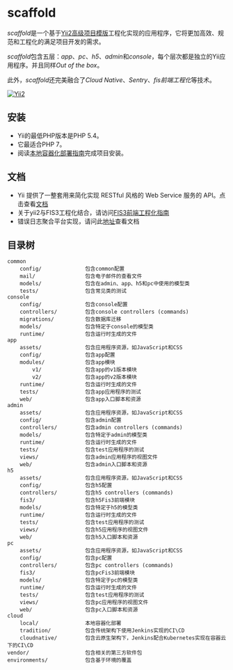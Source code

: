 # scaffold

*scaffold*是一个基于[Yii2高级项目模版](https://github.com/yiisoft/yii2-app-advanced)工程化实现的应用程序，它将更加高效、规范和工程化的满足项目开发的需求。

*scaffold*包含五层：*app*、*pc*、*h5*、*admin*和*console*，每个层次都是独立的Yii应用程序。并且同样*Out of the box*。

此外，*scaffold*还完美融合了*Cloud Native*、*Sentry*、*fis前端工程化*等技术。

[![Yii2](https://img.shields.io/badge/Powered_by-Yii_Framework-green.svg?style=flat)](http://www.yiiframework.com/)

## 安装
- Yii的最低PHP版本是PHP 5.4。
- 它最适合PHP 7。
- 阅读[本地容器化部署指南](https://github.com/yiiplus/scaffold/blob/master/docs/LOCALINSTALLWITHDOCKERGUIDE.md)完成项目安装。

## 文档
- Yii 提供了一整套用来简化实现 RESTful 风格的 Web Service 服务的 API。点击查看[文档](https://github.com/yiiplus/scaffold/blob/master/docs/RESTFULAPI.md)
- 关于yii2与FIS3工程化结合，请访问[FIS3前端工程化指南](https://github.com/yiiplus/scaffold/blob/master/docs/FIS3前端工程化指南.md)
- 错误日志聚合平台实现，请问此[地址](https://github.com/yiiplus/scaffold/blob/master/docs/错误日志聚合平台.md)查看文档

## 目录树
```$xslt
common
    config/              包含common配置
    mail/                包含电子邮件的查看文件
    models/              包含在admin、app、h5和pc中使用的模型类
    tests/               包含常见类的测试   
console
    config/              包含console配置
    controllers/         包含console controllers (commands)
    migrations/          包含数据库迁移
    models/              包含特定于console的模型类
    runtime/             包含运行时生成的文件
app
    assets/              包含应用程序资源，如JavaScript和CSS
    config/              包含app配置
    modules/             包含app模块
        v1/              包含app的v1版本模块
        v2/              包含app的v2版本模块
    runtime/             包含运行时生成的文件
    tests/               包含app应用程序的测试
    web/                 包含app入口脚本和资源
admin
    assets/              包含应用程序资源，如JavaScript和CSS
    config/              包含admin配置
    controllers/         包含admin controllers (commands)
    models/              包含特定于admin的模型类
    runtime/             包含运行时生成的文件
    tests/               包含test应用程序的测试
    views/               包含admin应用程序的视图文件
    web/                 包含admin入口脚本和资源
h5
    assets/              包含应用程序资源，如JavaScript和CSS
    config/              包含h5配置
    controllers/         包含h5 controllers (commands)
    fis3/                包含h5Fis3前端模块
    models/              包含特定于h5的模型类
    runtime/             包含运行时生成的文件
    tests/               包含test应用程序的测试
    views/               包含h5应用程序的视图文件
    web/                 包含h5入口脚本和资源
pc
    assets/              包含应用程序资源，如JavaScript和CSS
    config/              包含pc配置
    controllers/         包含pc controllers (commands)
    fis3/                包含pcFis3前端模块
    models/              包含特定于pc的模型类
    runtime/             包含运行时生成的文件
    tests/               包含test应用程序的测试
    views/               包含pc应用程序的视图文件
    web/                 包含pc入口脚本和资源
cloud
    local/               本地容器化部署
    tradition/           包含传统架构下使用Jenkins实现的CI\CD
    cloudnative/         包含云原生架构下，Jenkins配合Kubernetes实现在容器云下的CI\CD
vendor/                  包含相关的第三方软件包
environments/            包含基于环境的覆盖
```